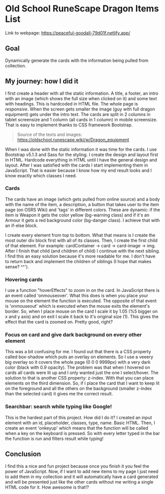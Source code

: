 # Old School RuneScape Dragon Items List

Link to webpage: <https://peaceful-goodall-79d01f.netlify.app/>

## Goal

Dynamically generate the cards with the information being pulled from collection.

## My journey: how I did it

I first create a header with all the static information. A title, a footer, an intro with an image (which shows the full size when clicked on it) and some text with headings. This is hardcoded in HTML file. The whole page is <i>responsive</i>. When the screen gets smaller the image (guy with full dragon equipment) gets under the intro text. The cards are split in 2 columns in tablet screensize and 1 column (all cards in 1 column) in mobile screensize. That is easy to implement thanks to CSS framework Bootstrap.

> Source of the texts and images: <https://oldschool.runescape.wiki/w/Dragon_equipment>

When I was done with the static information it was time for the cards. I use Bootstrap v5.1.3 and Sass for the styling. I create the design and layout first in HTML. Hardcode everything in HTML until I have the general design and layout. After I was satisfied with the cards I start implementing them in JavaScript. That is easier because I know how my end result looks and I know exactly which classes I need.

### Cards

The cards have an image (which gets pulled from online source) and a body with the name of the item, a description, a button that takes user to the item page (on OSRS Wiki) and 'tags' in different colors. These are dynamic: if the item is Weapon it gets the color yellow (bg-warning class) and if it's an Armour it gets a red background color (bg-danger class). I achieve that with an if-else block.

I create every element from top to bottom. What that means is I create the most outer div block first with all of its classes. Then, I create the first child of that element. For example: cardContainer -> card -> card-image -> img. After I finish that child (and children of child) I continue with the next sibling.
I find this an easy solution because it's more readable for me. I don't have to return back and implement the children of siblings (I hope that makes sense? ^^').

### Hovering cards

I use a function "hoverEffects" to zoom in on the card. In JavaScript there is an event called 'onmouseover'. What this does is when you place your mouse on the element the function is executed. The opposite of that event is 'onmouseout' which is executed when the mouse exits the element's border. So, when I place mouse on the card I scale it by 1.05 (%5 bigger on x and y axis) and on exit I scale it back to it's original size (1). This gives the effect that the card is zoomed on. Pretty good, right?

### Focus on card and give dark background on every other element

This was a bit confusing for me. I found out that there is a CSS property called box-shadow which puts an overlay on elements. So I use a veeery big overlay so it covers the whole page (0 0 0 9999px) with a very dark color (black with 0.9 opacity). The problem was that when I hovered on cards all cards were lit up and I only wanted just the one I select/hover. 
The solution to that is another CSS property: z-index. With that you can place elements on the third dimension. So, if I place the card that I want to keep lit on the foreground and all the others on the background (smaller z-index than the selected card) it gives me the correct result.

### Searchbar: search while typing like Google!

This is the hardest part of this project. How did I do it? I created an input element with an id, placeholder, classes, type, name. Basic HTML. Then, I create an event 'onkeyup' which means that the function will be called when a key on the keyboard is pressed. So with every letter typed in the bar the function is run and filters result while typing!

## Conclusion

I find this a nice and fun project because once you finish it you feel the power of JavaScript. Now, if I want to add new items to my page I just need to add them in my collection and it will automatically have a card generated and will be presented just like the other cards without me writing a single HTML code for it. How awesome is that!?
